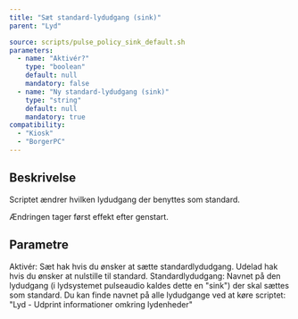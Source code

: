 ```yaml
---
title: "Sæt standard-lydudgang (sink)"
parent: "Lyd"

source: scripts/pulse_policy_sink_default.sh
parameters:
  - name: "Aktivér?"
    type: "boolean"
    default: null
    mandatory: false
  - name: "Ny standard-lydudgang (sink)"
    type: "string"
    default: null
    mandatory: true
compatibility:
  - "Kiosk"
  - "BorgerPC"
---
```


## Beskrivelse
Scriptet ændrer hvilken lydudgang der benyttes som standard.

Ændringen tager først effekt efter genstart.

## Parametre
Aktivér: Sæt hak hvis du ønsker at sætte standardlydudgang. Udelad hak hvis du ønsker at nulstille til standard.
Standardlydudgang: Navnet på den lydudgang (i lydsystemet pulseaudio kaldes dette en "sink") der skal sættes som standard.
Du kan finde navnet på alle lydudgange ved at køre scriptet: "Lyd - Udprint informationer omkring lydenheder"